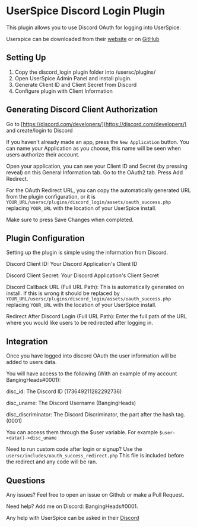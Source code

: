 # UserSpice Discord Login Plugin

This plugin allows you to use Discord OAuth for logging into UserSpice.

Userspice can be downloaded from their [website](https://userspice.com/) or on [GitHub](https://github.com/mudmin/UserSpice5)

## Setting Up

1. Copy the discord_login plugin folder into /usersc/plugins/
2. Open UserSpice Admin Panel and install plugin.
3. Generate Client ID and Client Secret from Discord
4. Configure plugin with Client Information

## Generating Discord Client Authorization

Go to [https://discord.com/developers/](https://discord.com/developers/) and create/login to Discord

If you haven't already made an app, press the `New Application` button. You can name your Application as you choose, this name will be seen when users authorize their account.

Open your application, you can see your Client ID and Secret (by pressing reveal) on this General Information tab. Go to the OAuth2 tab. Press Add Redirect.

For the OAuth Redirect URL, you can copy the automatically generated URL from the plugin configuration, or it is `YOUR_URL/usersc/plugins/discord_login/assets/oauth_success.php` replacing `YOUR_URL` with the location of your UserSpice install.

Make sure to press Save Changes when completed.

## Plugin Configuration

Setting up the plugin is simple using the information from Discord.

Discord Client ID: Your Discord Application's Client ID

Discord Client Secret: Your Discord Application's Client Secret

Discord Callback URL (Full URL Path): This is automatically generated on install. If this is wrong it should be replaced by `YOUR_URL/usersc/plugins/discord_login/assets/oauth_success.php` replacing `YOUR_URL` with the location of your UserSpice install.

Redirect After Discord Login (Full URL Path): Enter the full path of the URL where you would like users to be redirected after logging in.

## Integration

Once you have logged into discord OAuth the user information will be added to users data.

You will have access to the following (With an example of my account BangingHeads#0001):

disc_id: The Discord ID (173649211282292736)

disc_uname: The Discord Username (BangingHeads)

disc_discriminator: The Discord Discriminator, the part after the hash tag. (0001)

You can access them through the \$user variable. For example `$user->data()->disc_uname`

Need to run custom code after login or signup? Use the `usersc/includes/oauth_success_redirect.php` This file is included before the redirect and any code will be ran.

## Questions

Any issues? Feel free to open an issue on Github or make a Pull Request.

Need help? Add me on Discord: BangingHeads#0001.

Any help with UserSpice can be asked in their [Discord](https://discord.gg/j25FeHu)
